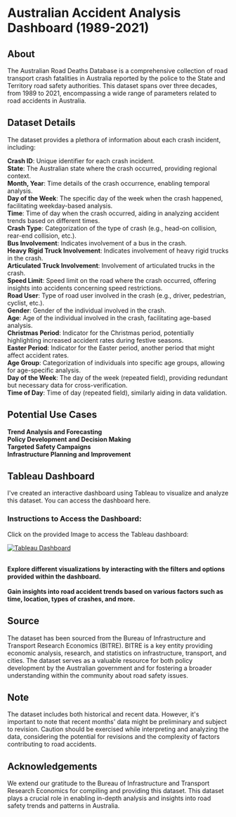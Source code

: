 # Australian Accident Analysis Dashboard (1989-2021)

## About
The Australian Road Deaths Database is a comprehensive collection of road transport crash fatalities in Australia reported by the police to the State and Territory road safety authorities. This dataset spans over three decades, from 1989 to 2021, encompassing a wide range of parameters related to road accidents in Australia.

## Dataset Details
The dataset provides a plethora of information about each crash incident, including:

**Crash ID**: Unique identifier for each crash incident.<br>
**State**: The Australian state where the crash occurred, providing regional context.<br>
**Month, Year**: Time details of the crash occurrence, enabling temporal analysis.<br>
**Day of the Week**: The specific day of the week when the crash happened, facilitating weekday-based analysis.<br>
**Time**: Time of day when the crash occurred, aiding in analyzing accident trends based on different times.<br>
**Crash Type**: Categorization of the type of crash (e.g., head-on collision, rear-end collision, etc.).<br>
**Bus Involvement**: Indicates involvement of a bus in the crash.<br>
**Heavy Rigid Truck Involvement**: Indicates involvement of heavy rigid trucks in the crash.<br>
**Articulated Truck Involvement**: Involvement of articulated trucks in the crash.<br>
**Speed Limit**: Speed limit on the road where the crash occurred, offering insights into accidents concerning speed restrictions.<br>
**Road User**: Type of road user involved in the crash (e.g., driver, pedestrian, cyclist, etc.).<br>
**Gender**: Gender of the individual involved in the crash.<br>
**Age**: Age of the individual involved in the crash, facilitating age-based analysis.<br>
**Christmas Period**: Indicator for the Christmas period, potentially highlighting increased accident rates during festive seasons.<br>
**Easter Period**: Indicator for the Easter period, another period that might affect accident rates.<br>
**Age Group**: Categorization of individuals into specific age groups, allowing for age-specific analysis.<br>
**Day of the Week**: The day of the week (repeated field), providing redundant but necessary data for cross-verification.<br>
**Time of Day**: Time of day (repeated field), similarly aiding in data validation.<br>
## Potential Use Cases
**Trend Analysis and Forecasting**<br>
**Policy Development and Decision Making**<br>
**Targeted Safety Campaigns**<br>
**Infrastructure Planning and Improvement**<br>
## Tableau Dashboard
I've created an interactive dashboard using Tableau to visualize and analyze this dataset. You can access the dashboard here.

### Instructions to Access the Dashboard:

Click on the provided Image to access the Tableau dashboard:

<a align="left" href="https://public.tableau.com/app/profile/anil.kandakatla/viz/Australian-AccidentData/Main?publish=yes" onclick="window.open(this.href, '_blank'); return false;">
  <img src="https://github.com/Anilk6/AU-Accident-Analysis-Dashboard/assets/151690691/ffc6a791-7245-4b8f-9b4e-03ed2627a648" style="max-width:100%;" alt="Tableau Dashboard">
</a>

<br>**Explore different visualizations by interacting with the filters and options provided within the dashboard.**<br>
<br>**Gain insights into road accident trends based on various factors such as time, location, types of crashes, and more.**<br>
## Source
The dataset has been sourced from the Bureau of Infrastructure and Transport Research Economics (BITRE). BITRE is a key entity providing economic analysis, research, and statistics on infrastructure, transport, and cities. The dataset serves as a valuable resource for both policy development by the Australian government and for fostering a broader understanding within the community about road safety issues.

## Note
The dataset includes both historical and recent data. However, it's important to note that recent months' data might be preliminary and subject to revision.
Caution should be exercised while interpreting and analyzing the data, considering the potential for revisions and the complexity of factors contributing to road accidents.
## Acknowledgements
We extend our gratitude to the Bureau of Infrastructure and Transport Research Economics for compiling and providing this dataset. This dataset plays a crucial role in enabling in-depth analysis and insights into road safety trends and patterns in Australia.

